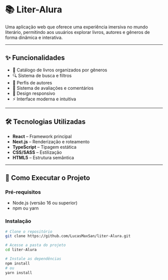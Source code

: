 # 📚 Liter-Alura

Uma aplicação web que oferece uma experiência imersiva no mundo literário, permitindo aos usuários explorar livros, autores e gêneros de forma dinâmica e interativa.

---

## ✨ Funcionalidades

- 📖 Catálogo de livros organizados por gêneros
- 🔍 Sistema de busca e filtros
- 👤 Perfis de autores
- 💬 Sistema de avaliações e comentários
- 📱 Design responsivo
- ⚡ Interface moderna e intuitiva

---

## 🛠 Tecnologias Utilizadas

- **React** – Framework principal
- **Next.js** – Renderização e roteamento
- **TypeScript** – Tipagem estática
- **CSS/SASS** – Estilização
- **HTML5** – Estrutura semântica

---

## 🚀 Como Executar o Projeto

### Pré-requisitos

- Node.js (versão 16 ou superior)
- npm ou yarn

### Instalação

```bash
# Clone o repositório
git clone https://github.com/LucasMaxSan/liter-Alura.git

# Acesse a pasta do projeto
cd liter-Alura

# Instale as dependências
npm install
# ou
yarn install
